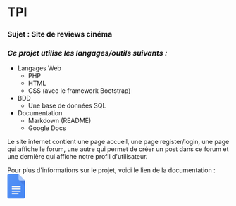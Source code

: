 # TPI
### Sujet : Site de reviews cinéma  

### _Ce projet utilise les langages/outils suivants :_
* Langages Web
  * PHP
  * HTML
  * CSS (avec le framework Bootstrap)
* BDD
  * Une base de données SQL
* Documentation
  * Markdown (README)
  * Google Docs

Le site internet contient une page accueil, une page register/login, une page qui affiche le forum, une autre qui permet de créer un post dans ce forum et une dernière qui affiche notre profil d'utilisateur. 

Pour plus d'informations sur le projet, voici le lien de la documentation : [<img src="https://github.com/twinh0/TPI/blob/main/ressources/gdocs.png" width=40px>](https://docs.google.com/document/d/1SY2b9zy-NT6Z6HdoPGxuk3QcPryVSh-j5v-ZIxdhbZg/edit?usp=sharing) 
